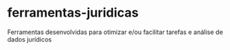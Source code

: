 # ferramentas-juridicas
Ferramentas desenvolvidas para otimizar e/ou facilitar tarefas e análise de dados jurídicos
